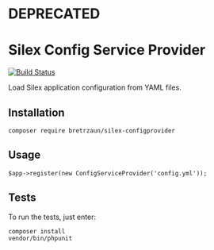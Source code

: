 # DEPRECATED

# Silex Config Service Provider

[![Build Status](https://travis-ci.org/bretrzaun/silex-configprovider.svg?branch=master)](https://travis-ci.org/bretrzaun/silex-configprovider)

Load Silex application configuration from YAML files.

## Installation

```
composer require bretrzaun/silex-configprovider
```

## Usage

```
$app->register(new ConfigServiceProvider('config.yml'));
```

## Tests

To run the tests, just enter:

```
composer install
vendor/bin/phpunit
```
